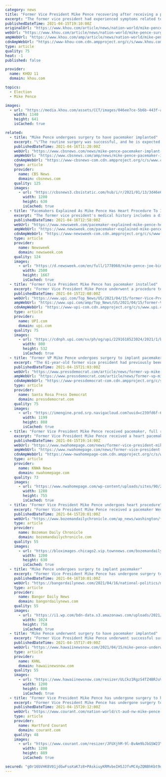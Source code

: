 ```yaml
---
category: news
title: "Former Vice President Mike Pence recovering after receiving a pacemaker"
excerpt: "The former vice president had experienced symptoms related to a slow heart rate and underwent surgery Wednesday to implant the pacemaker."
publishedDateTime: 2021-04-15T19:10:00Z
originalUrl: "https://www.khou.com/article/news/nation-world/mike-pence-surgery-to-install-pacemaker/507-aa0fca13-54e4-4db9-8066-6745fb754d54"
webUrl: "https://www.khou.com/article/news/nation-world/mike-pence-surgery-to-install-pacemaker/507-aa0fca13-54e4-4db9-8066-6745fb754d54"
ampWebUrl: "https://www.khou.com/amp/article/news/nation-world/mike-pence-surgery-to-install-pacemaker/507-aa0fca13-54e4-4db9-8066-6745fb754d54"
cdnAmpWebUrl: "https://www-khou-com.cdn.ampproject.org/c/s/www.khou.com/amp/article/news/nation-world/mike-pence-surgery-to-install-pacemaker/507-aa0fca13-54e4-4db9-8066-6745fb754d54"
type: article
quality: 75
heat: -1
published: false

provider:
  name: KHOU 11
  domain: khou.com

topics:
  - Election
  - Mike Pence

images:
  - url: "https://media.khou.com/assets/CCT/images/046ee7ce-5b6b-443f-abdf-86cfc7c9c394/046ee7ce-5b6b-443f-abdf-86cfc7c9c394_1140x641.jpg"
    width: 1140
    height: 641
    isCached: true

related:
  - title: "Mike Pence undergoes surgery to have pacemaker implanted"
    excerpt: "\"The routine surgery was successful, and he is expected to fully recover and return to normal activity in the coming days,\" Pence's office said."
    publishedDateTime: 2021-04-16T11:20:00Z
    webUrl: "https://www.cbsnews.com/news/mike-pence-pacemaker-implant-surgery/"
    ampWebUrl: "https://www.cbsnews.com/amp/news/mike-pence-pacemaker-implant-surgery/"
    cdnAmpWebUrl: "https://www-cbsnews-com.cdn.ampproject.org/c/s/www.cbsnews.com/amp/news/mike-pence-pacemaker-implant-surgery/"
    type: article
    provider:
      name: CBS News
      domain: cbsnews.com
    quality: 125
    images:
      - url: "https://cbsnews3.cbsistatic.com/hub/i/r/2021/01/13/3d46e6fa-c74e-41cc-be16-96e683b81c3e/thumbnail/1200x630/6416c4237a17d28bc745050913d7d613/gettyimages-1230408840.jpg"
        width: 1200
        height: 630
        isCached: true
  - title: "Pacemakers Explained As Mike Pence Has Heart Procedure To Implant Device"
    excerpt: "The former vice president's medical history includes a diagnosis of a heart condition known as left bundle branch block."
    publishedDateTime: 2021-04-16T12:58:00Z
    webUrl: "https://www.newsweek.com/pacemaker-explained-mike-pence-heart-procedure-implant-1584157"
    ampWebUrl: "https://www.newsweek.com/pacemaker-explained-mike-pence-heart-procedure-implant-1584157?amp=1"
    cdnAmpWebUrl: "https://www-newsweek-com.cdn.ampproject.org/c/s/www.newsweek.com/pacemaker-explained-mike-pence-heart-procedure-implant-1584157?amp=1"
    type: article
    provider:
      name: Newsweek
      domain: newsweek.com
    quality: 124
    images:
      - url: "https://d.newsweek.com/en/full/1778960/mike-pence-joe-bidens-inauguration.jpg"
        width: 2500
        height: 1667
        isCached: true
  - title: "Former Vice President Mike Pence has pacemaker installed"
    excerpt: "Former Vice President Mike Pence underwent a procedure to install a pacemaker this week, his office announced Thursday."
    publishedDateTime: 2021-04-15T22:08:00Z
    webUrl: "https://www.upi.com/Top_News/US/2021/04/15/former-Vice-President-Mike-Pence-pacemaker-surgery/2291618523024/"
    ampWebUrl: "https://www.upi.com/amp/Top_News/US/2021/04/15/former-Vice-President-Mike-Pence-pacemaker-surgery/2291618523024/"
    cdnAmpWebUrl: "https://www-upi-com.cdn.ampproject.org/c/s/www.upi.com/amp/Top_News/US/2021/04/15/former-Vice-President-Mike-Pence-pacemaker-surgery/2291618523024/"
    type: article
    provider:
      name: UPI.com
      domain: upi.com
    quality: 75
    images:
      - url: "https://cdnph.upi.com/sv/ph/og/upi/2291618523024/2021/1/ba1077f3870cc8a125397f00953147e2/v1.5/Former-Vice-President-Mike-Pence-has-pacemaker-installed.jpg"
        width: 800
        height: 532
        isCached: true
  - title: "Former VP Mike Pence undergoes surgery to implant pacemaker"
    excerpt: "The 61-year-old former vice president had previously been diagnosed with a heart condition called asymptomatic left bundle branch block."
    publishedDateTime: 2021-04-15T21:03:00Z
    webUrl: "https://www.pressdemocrat.com/article/news/former-vp-mike-pence-undergoes-surgery-to-implant-pacemaker/"
    ampWebUrl: "https://www.pressdemocrat.com/article/news/former-vp-mike-pence-undergoes-surgery-to-implant-pacemaker/amp/"
    cdnAmpWebUrl: "https://www-pressdemocrat-com.cdn.ampproject.org/c/s/www.pressdemocrat.com/article/news/former-vp-mike-pence-undergoes-surgery-to-implant-pacemaker/amp/"
    type: article
    provider:
      name: Santa Rosa Press Democrat
      domain: pressdemocrat.com
    quality: 75
    images:
      - url: "https://imengine.prod.srp.navigacloud.com?uuid=c239fd6f-6fd3-5743-a73d-2d84e2da472a&type=primary&q=72&width=1200"
        width: 1199
        height: 888
        isCached: true
  - title: "Former Vice President Mike Pence received pacemaker, full recovery expected"
    excerpt: "Former Vice President Mike Pence received a heart pacemaker device during a routine surgery on Wednesday and is expected to fully recover, a spokesman said on Thursday."
    publishedDateTime: 2021-04-15T19:14:00Z
    webUrl: "https://www.nwahomepage.com/news/former-vice-president-mike-pence-received-pacemaker-full-recovery-expected/"
    ampWebUrl: "https://www.nwahomepage.com/news/former-vice-president-mike-pence-received-pacemaker-full-recovery-expected/amp/"
    cdnAmpWebUrl: "https://www-nwahomepage-com.cdn.ampproject.org/c/s/www.nwahomepage.com/news/former-vice-president-mike-pence-received-pacemaker-full-recovery-expected/amp/"
    type: article
    provider:
      name: KNWA News
      domain: nwahomepage.com
    quality: 73
    images:
      - url: "https://www.nwahomepage.com/wp-content/uploads/sites/90/2021/04/AP20245798042239-e1618513616944.jpg?w=1280"
        width: 1280
        height: 755
        isCached: true
  - title: "Former Vice President Mike Pence undergoes heart procedure"
    excerpt: "Former Vice President Mike Pence received a pacemaker Wednesday. Pence underwent the procedure at Inova Fairfax Medical Campus in Falls Church, Virginia, according to a statement. He is expected to fully recover and return to normal activity soon,"
    publishedDateTime: 2021-04-15T20:01:00Z
    webUrl: "https://www.bozemandailychronicle.com/ap_news/washington/former-vice-president-mike-pence-undergoes-heart-procedure/article_76f79267-263f-5bcb-9321-d2878f68831a.html"
    type: article
    provider:
      name: Bozeman Daily Chronicle
      domain: bozemandailychronicle.com
    quality: 55
    images:
      - url: "https://bloximages.chicago2.vip.townnews.com/bozemandailychronicle.com/content/tncms/custom/image/2ffee154-edef-11e4-a572-ab4a61dde6eb.png"
        width: 1200
        height: 630
        isCached: true
  - title: "Mike Pence undergoes surgery to implant pacemaker"
    excerpt: "Former Vice President Mike Pence has undergone surgery to have a pacemaker implanted. His office said that Wednesday’s procedure went well and that Pence “is expected to fully recover and return to normal activity in the coming days."
    publishedDateTime: 2021-04-16T10:01:00Z
    webUrl: "https://bangordailynews.com/2021/04/16/national-politics/mike-pence-undergoes-surgery-to-implant-pacemaker/"
    type: article
    provider:
      name: Bangor Daily News
      domain: bangordailynews.com
    quality: 55
    images:
      - url: "https://i1.wp.com/bdn-data.s3.amazonaws.com/uploads/2021/04/Mike-Pence.jpg?fit=1024%2C758&#038;ssl=1"
        width: 1024
        height: 758
        isCached: true
  - title: "Mike Pence underwent surgery to have pacemaker implanted"
    excerpt: "Former Vice President Mike Pence underwent successful surgery to have a pacemaker implanted, according to his office. CNN reported Pence began experiencing symptoms associated with a slow heartrate about two weeks and underwent surgery on Wednesday."
    publishedDateTime: 2021-04-15T17:49:00Z
    webUrl: "https://www.hawaiinewsnow.com/2021/04/15/mike-pence-underwent-surgery-have-pacemaker-implanted/"
    type: article
    provider:
      name: KHNL
      domain: hawaiinewsnow.com
    quality: 55
    images:
      - url: "https://www.hawaiinewsnow.com/resizer/ULCkz1RgzS4TZ4BRJuVbbYY8p_Q=/1200x0/cloudfront-us-east-1.images.arcpublishing.com/raycom/RFKZZCVLWJCSTJQRFSOEJJV43Y.jpg"
        width: 1200
        height: 800
        isCached: true
  - title: "Former Vice President Mike Pence has undergone surgery to have a pacemaker implanted"
    excerpt: "Former Vice President Mike Pence has undergone surgery to have a pacemaker implanted. His office says that Wednesday’s procedure went well and that Pence “is expected to fully recover and return to normal activity in the coming days."
    publishedDateTime: 2021-04-15T20:12:00Z
    webUrl: "https://www.courant.com/nation-world/ct-aud-nw-mike-pence-pacemaker-surgery-20210415-vgkxtm7tivd5tpqtr7j4t2jeqe-story.html"
    type: article
    provider:
      name: Hartford Courant
      domain: courant.com
    quality: 48
    images:
      - url: "https://www.courant.com/resizer/JFUXjhM-9l-BvAm9bJbGSW23Ycw=/1200x0/top/cloudfront-us-east-1.images.arcpublishing.com/tronc/B74HBX4SQKFBKCOXTYC3223JTU.aspx"
        width: 1200
        height: 889
        isCached: true

secured: "g0r16bVHK8V01jdGwFsoXaK7z8+PAskiuyKRMvbeIHSJJfvMC4yZQNBhKbt9oSxtrvHxlwCBynmImchNw7WDvliffPBz0RdYoc6XswE+h1PvgxWa+KmHxp2A0DuSSgQtYMLk8E9Swy2dnDlL56zOCp6W2QdUcqSZlv9/KL8vISzLE+lWh70nMGmMr4SozDbVRvPRGXGMqBb4u/8GpIszIUk4YsoWeTcXhYM9z/Nf9sh9gnESneihCbrDnx56k7zPrG0CQbO5TVzl75uOth2aSamIO8N8tfChFNM3mFid/FZD9VxvEu7o6DxF5sOQZ0iV5Sjsc+8PkfxI4M2akx9UVYNOZC3uucX+Vq8/gG4joEc=;FuwMfvGN2+Nysw0+BWiwHw=="
---
```


